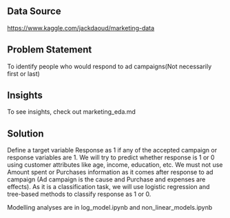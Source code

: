## Data Source
https://www.kaggle.com/jackdaoud/marketing-data 

## Problem Statement
To identify people who would respond to ad campaigns(Not necessarily first or last)

## Insights 
To see insights, check out marketing_eda.md

## Solution
Define a target variable Response as 1 if any of the accepted campaign or response variables are 1. We will try to predict whether response is 1 or 0 using customer attributes like age, income, education, etc. We must not use Amount spent or Purchases information as it comes after response to ad campaign (Ad campaign is the cause and Purchase and expenses are effects). As it is a classification task, we will use logistic regression and tree-based methods to classify response as 1 or 0.

Modelling analyses are in log_model.ipynb and non_linear_models.ipynb



